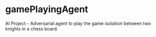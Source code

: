 # gamePlayingAgent
AI Project - Adversarial agent to play the game isolation between two knights in a chess board.
